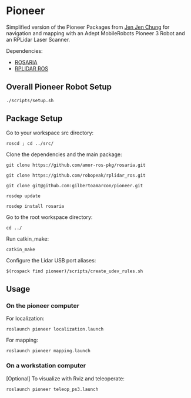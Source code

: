 # Pioneer #



Simplified version of the Pioneer Packages from [Jen Jen Chung](https://github.com/JenJenChung) for navigation and mapping with an Adept MobileRobots Pioneer 3 Robot and an RPLidar Laser Scanner.

Dependencies: 
* [ROSARIA](http://wiki.ros.org/ROSARIA)
* [RPLIDAR ROS](http://wiki.ros.org/rplidar)



## Overall Pioneer Robot Setup ##

```./scripts/setup.sh```

## Package Setup ##

Go to your workspace src directory:

```roscd ; cd ../src/```

Clone the dependencies and the main package:

```git clone https://github.com/amor-ros-pkg/rosaria.git```

```git clone https://github.com/robopeak/rplidar_ros.git```

```git clone git@github.com:gilbertoamarcon/pioneer.git```

```rosdep update```

```rosdep install rosaria```

Go to the root workspace directory:

```cd ../ ```

Run catkin_make:

```catkin_make ```

Configure the Lidar USB port aliases:

```$(rospack find pioneer)/scripts/create_udev_rules.sh```


## Usage ##


### On the pioneer computer ###

For localization:

```roslaunch pioneer localization.launch```

For mapping:

```roslaunch pioneer mapping.launch```


### On a workstation computer ###

[Optional] To visualize with Rviz and teleoperate:

```roslaunch pioneer teleop_ps3.launch```




